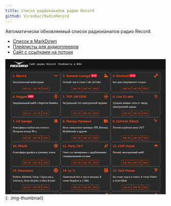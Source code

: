 ```yaml
---
title: Список радиоканалов радио Record
github: Virenbar/RadioRecord
---
```


Автоматически обновляемый список радиоканалов радио Record.

* [Список в MarkDown](Stations.md#станции)
* [Плейлисты для аудиоплееров](playlists)
* [Сайт с ссылками на потоки](https://virenbar.github.io/RadioRecord/)

![site](/assets/images/radiorecord/site.png){: .img-thumbnail}
